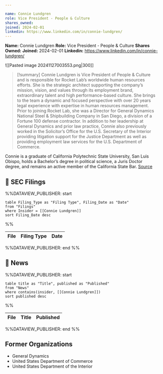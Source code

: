 ```yaml
---

name: Connie Lundgren
role: Vice President - People & Culture
shares_owned: 
joined: 2024-02-01
linkedin: https://www.linkedin.com/in/connie-lundgren/
---
```


**Name:** Connie Lundgren
**Role:** Vice President - People & Culture
**Shares Owned:** 
**Joined:** 2024-02-01
**Linkedin:** https://www.linkedin.com/in/connie-lundgren/

![[Pasted image 20241127003553.png|300]]

>[!summary]
Connie Lundgren is Vice President of People & Culture and is responsible for Rocket Lab’s worldwide human resources efforts. She is the strategic architect supporting the company’s mission, vision, and values through its employment brand, extraordinary talent and high performance-based culture. She brings to the team a dynamic and focused perspective with over 20 years legal experience with expertise in human resources management. Prior to joining Rocket Lab, she was a Director for General Dynamics National Steel & Shipbuilding Company in San Diego, a division of a Fortune 100 defense contractor. In addition to her leadership at General Dynamics and prior law practice, Connie also previously worked in the Solicitor’s Office for the U.S. Secretary of the Interior providing litigation support for the Justice Department as well as providing employment law services for the U.S. Department of Commerce.
>
Connie is a graduate of California Polytechnic State University, San Luis Obispo, holds a Bachelor’s degree in political science, a Juris Doctor degree, and remains an active member of the California State Bar.
[Source](https://www.rocketlabusa.com/about/team/)

## 💼 SEC Filings
%%DATAVIEW_PUBLISHER: start
```
table Filing_Type as "Filing Type", Filing_Date as "Date"
from "Filings"
where Insider = [[Connie Lundgren]]
sort Filing_Date desc

```
%%

| File | Filing Type | Date |
| ---- | ----------- | ---- |

%%DATAVIEW_PUBLISHER: end %%
## 📰 News
%%DATAVIEW_PUBLISHER: start
```
table title as "Title", published as "Published"
from "News"
where contains(insider, [[Connie Lundgren]])
sort published desc
```
%%

| File | Title | Published |
| ---- | ----- | --------- |

%%DATAVIEW_PUBLISHER: end %%

## Former Organizations

-  General Dynamics
-  United States Department of Commerce
-  United States Department of the Interior